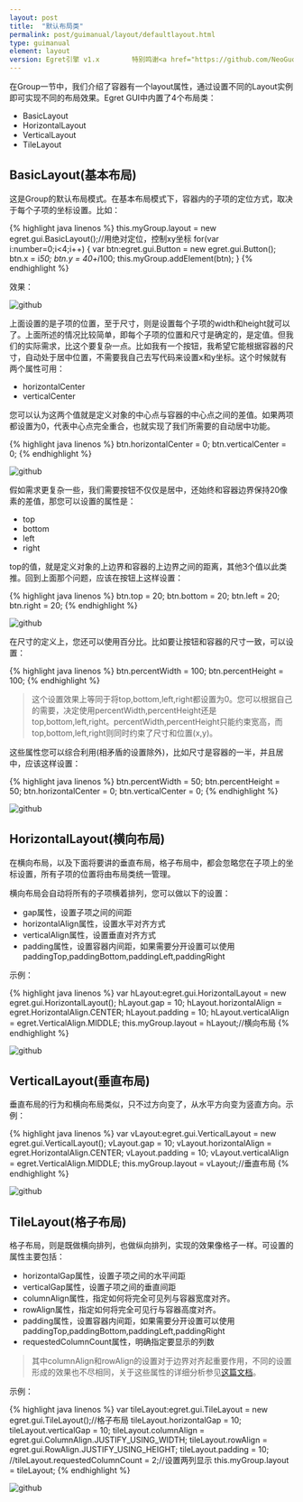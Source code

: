 ```yaml
---
layout: post
title:  "默认布局类"
permalink: post/guimanual/layout/defaultlayout.html
type: guimanual
element: layout
version: Egret引擎 v1.x        特别鸣谢<a href="https://github.com/NeoGuo/" target="_blank">郭少瑞</a>同学撰写此文档
---
```


在Group一节中，我们介绍了容器有一个layout属性，通过设置不同的Layout实例即可实现不同的布局效果。Egret GUI中内置了4个布局类：

* BasicLayout
* HorizontalLayout
* VerticalLayout
* TileLayout

BasicLayout(基本布局)
--------------------------------

这是Group的默认布局模式。在基本布局模式下，容器内的子项的定位方式，取决于每个子项的坐标设置。比如：

{% highlight java linenos %}
this.myGroup.layout = new egret.gui.BasicLayout();//用绝对定位，控制xy坐标
for(var i:number=0;i<4;i++) {
    var btn:egret.gui.Button = new egret.gui.Button();
    btn.x = i*50;
    btn.y = 40+i*100;
    this.myGroup.addElement(btn);
}
{% endhighlight %}

效果：

![github]({{site.baseurl}}/assets/img/layout1.png "Egret")

上面设置的是子项的位置，至于尺寸，则是设置每个子项的width和height就可以了。上面所述的情况比较简单，即每个子项的位置和尺寸是确定的，是定值。但我们的实际需求，比这个要复杂一点。比如我有一个按钮，我希望它能根据容器的尺寸，自动处于居中位置，不需要我自己去写代码来设置x和y坐标。这个时候就有两个属性可用：

* horizontalCenter
* verticalCenter

您可以认为这两个值就是定义对象的中心点与容器的中心点之间的差值。如果两项都设置为0，代表中心点完全重合，也就实现了我们所需要的自动居中功能。

{% highlight java linenos %}
btn.horizontalCenter = 0;
btn.verticalCenter = 0;
{% endhighlight %}

![github]({{site.baseurl}}/assets/img/layout2.png "Egret")

假如需求更复杂一些，我们需要按钮不仅仅是居中，还始终和容器边界保持20像素的差值，那您可以设置的属性是：

* top
* bottom
* left
* right

top的值，就是定义对象的上边界和容器的上边界之间的距离，其他3个值以此类推。回到上面那个问题，应该在按钮上这样设置：

{% highlight java linenos %}
btn.top = 20;
btn.bottom = 20;
btn.left = 20;
btn.right = 20;
{% endhighlight %}

![github]({{site.baseurl}}/assets/img/layout3.png "Egret")

在尺寸的定义上，您还可以使用百分比。比如要让按钮和容器的尺寸一致，可以设置：

{% highlight java linenos %}
btn.percentWidth = 100;
btn.percentHeight = 100;
{% endhighlight %}

> 这个设置效果上等同于将top,bottom,left,right都设置为0。您可以根据自己的需要，决定使用percentWidth,percentHeight还是top,bottom,left,right。percentWidth,percentHeight只能约束宽高，而top,bottom,left,right则同时约束了尺寸和位置(x,y)。

这些属性您可以综合利用(相矛盾的设置除外)，比如尺寸是容器的一半，并且居中，应该这样设置：

{% highlight java linenos %}
btn.percentWidth = 50;
btn.percentHeight = 50;
btn.horizontalCenter = 0;
btn.verticalCenter = 0;
{% endhighlight %}

![github]({{site.baseurl}}/assets/img/layout4.png "Egret")

HorizontalLayout(横向布局)
--------------------------------

在横向布局，以及下面将要讲的垂直布局，格子布局中，都会忽略您在子项上的坐标设置，所有子项的位置将由布局类统一管理。

横向布局会自动将所有的子项横着排列，您可以做以下的设置：

* gap属性，设置子项之间的间距
* horizontalAlign属性，设置水平对齐方式
* verticalAlign属性，设置垂直对齐方式
* padding属性，设置容器内间距，如果需要分开设置可以使用paddingTop,paddingBottom,paddingLeft,paddingRight

示例：

{% highlight java linenos %}
var hLayout:egret.gui.HorizontalLayout = new egret.gui.HorizontalLayout();
hLayout.gap = 10;
hLayout.horizontalAlign = egret.HorizontalAlign.CENTER;
hLayout.padding = 10;
hLayout.verticalAlign = egret.VerticalAlign.MIDDLE;
this.myGroup.layout = hLayout;//横向布局
{% endhighlight %}

![github]({{site.baseurl}}/assets/img/layout5.png "Egret")

VerticalLayout(垂直布局)
--------------------------------

垂直布局的行为和横向布局类似，只不过方向变了，从水平方向变为竖直方向。示例：

{% highlight java linenos %}
var vLayout:egret.gui.VerticalLayout = new egret.gui.VerticalLayout();
vLayout.gap = 10;
vLayout.horizontalAlign = egret.HorizontalAlign.CENTER;
vLayout.padding = 10;
vLayout.verticalAlign = egret.VerticalAlign.MIDDLE;
this.myGroup.layout = vLayout;//垂直布局
{% endhighlight %}

![github]({{site.baseurl}}/assets/img/layout6.png "Egret")

TileLayout(格子布局)
--------------------------------

格子布局，则是既做横向排列，也做纵向排列，实现的效果像格子一样。可设置的属性主要包括：

* horizontalGap属性，设置子项之间的水平间距
* verticalGap属性，设置子项之间的垂直间距
* columnAlign属性，指定如何将完全可见列与容器宽度对齐。
* rowAlign属性，指定如何将完全可见行与容器高度对齐。
* padding属性，设置容器内间距，如果需要分开设置可以使用paddingTop,paddingBottom,paddingLeft,paddingRight
* requestedColumnCount属性，明确指定要显示的列数

> 其中columnAlign和rowAlign的设置对于边界对齐起重要作用，不同的设置形成的效果也不尽相同，关于这些属性的详细分析参见[这篇文档](http://bbs.egret.com/thread-102-1-1.html)。

示例：

{% highlight java linenos %}
var tileLayout:egret.gui.TileLayout = new egret.gui.TileLayout();//格子布局
tileLayout.horizontalGap = 10;
tileLayout.verticalGap = 10;
tileLayout.columnAlign = egret.gui.ColumnAlign.JUSTIFY_USING_WIDTH;
tileLayout.rowAlign = egret.gui.RowAlign.JUSTIFY_USING_HEIGHT;
tileLayout.padding = 10;
//tileLayout.requestedColumnCount = 2;//设置两列显示
this.myGroup.layout = tileLayout;
{% endhighlight %}

![github]({{site.baseurl}}/assets/img/layout7.png "Egret")